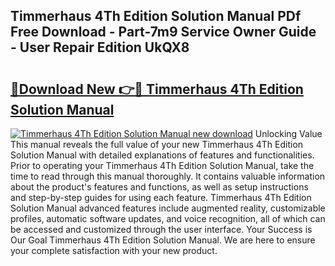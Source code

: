 ## Timmerhaus 4Th Edition Solution Manual PDf Free Download - Part-7m9 Service Owner Guide - User Repair Edition UkQX8

# <h2><a href="http://bc82700.oget.top/?id=Timmerhaus+4Th+Edition+Solution+Manual">🔗Download New 👉🔴 Timmerhaus 4Th Edition Solution Manual</a></h2>

[![Timmerhaus 4Th Edition Solution Manual new download](https://i.imgur.com/5g1atiW.png)](http://bc82700.oget.top/?id=Timmerhaus+4Th+Edition+Solution+Manual)
Unlocking Value This manual reveals the full value of your new Timmerhaus 4Th Edition Solution Manual with detailed explanations of features and functionalities. Prior to operating your Timmerhaus 4Th Edition Solution Manual, take the time to read through this manual thoroughly. It contains valuable information about the product's features and functions, as well as setup instructions and step-by-step guides for using each feature. Timmerhaus 4Th Edition Solution Manual advanced features include augmented reality, customizable profiles, automatic software updates, and voice recognition, all of which can be accessed and customized through the user interface. Your Success is Our Goal Timmerhaus 4Th Edition Solution Manual. We are here to ensure your complete satisfaction with your new product.

